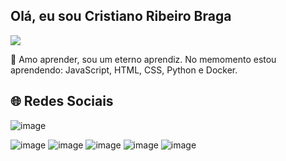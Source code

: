 ## Olá, eu sou Cristiano Ribeiro Braga

[![](https://visitcount.itsvg.in/api?id=cristiano-ubuntu&label=Total%20de%20visualizac%C3%B5es%20do%20meu%20perfil&icon=0&pretty=false)](https://visitcount.itsvg.in)

🌱 Amo aprender, sou um eterno aprendiz. No memomento estou aprendendo:
JavaScript, HTML, CSS, Python e Docker.

## 🌐 Redes Sociais

![image](https://github.com/cristiano-ubuntu/cristiano-ribeiro-braga/assets/40616714/a4dd88e4-07ff-4bb1-b35f-b956f70b5801)

![image](https://github.com/cristiano-ubuntu/cristiano-ribeiro-braga/assets/40616714/3c939ead-355f-4001-b54b-b746c6c63628)
![image](https://github.com/cristiano-ubuntu/cristiano-ribeiro-braga/assets/40616714/bd5a7fa7-e5b8-43fd-95a9-4ea7bfdb24be)
![image](https://github.com/cristiano-ubuntu/cristiano-ribeiro-braga/assets/40616714/5a7fdfd8-3a28-48ac-85ff-eeb850f2d885)
![image](https://github.com/cristiano-ubuntu/cristiano-ribeiro-braga/assets/40616714/13c5ecd4-b9e7-4547-9567-de514d46f177)
![image](https://github.com/cristiano-ubuntu/cristiano-ribeiro-braga/assets/40616714/f510c489-b8f8-4cd7-808d-a1e0543cbe54)





